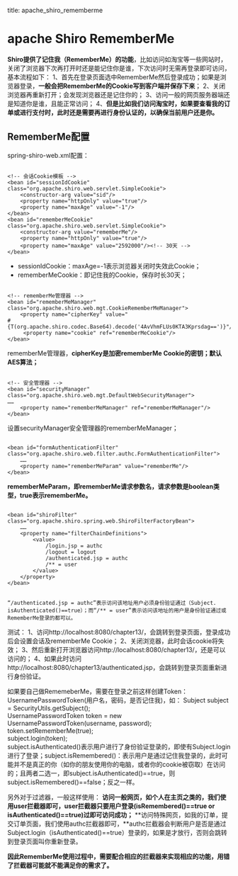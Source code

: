 title: apache_shiro_rememberme 

#  apache Shiro RememberMe 
**Shiro提供了记住我（RememberMe）的功能**，比如访问如淘宝等一些网站时，关闭了浏览器下次再打开时还是能记住你是谁，下次访问时无需再登录即可访问，基本流程如下：
1、首先在登录页面选中RememberMe然后登录成功；如果是浏览器登录，**一般会把RememberMe的Cookie写到客户端并保存下来**；
2、关闭浏览器再重新打开；会发现浏览器还是记住你的；
3、访问一般的网页服务器端还是知道你是谁，且能正常访问；
4、**但是比如我们访问淘宝时，如果要查看我的订单或进行支付时，此时还是需要再进行身份认证的，以确保当前用户还是你。**
##  RememberMe配置 
spring-shiro-web.xml配置：
```

<!-- 会话Cookie模板 -->  
<bean id="sessionIdCookie" class="org.apache.shiro.web.servlet.SimpleCookie">  
    <constructor-arg value="sid"/>  
    <property name="httpOnly" value="true"/>  
    <property name="maxAge" value="-1"/>  
</bean>  
<bean id="rememberMeCookie" class="org.apache.shiro.web.servlet.SimpleCookie">  
    <constructor-arg value="rememberMe"/>  
    <property name="httpOnly" value="true"/>  
    <property name="maxAge" value="2592000"/><!-- 30天 -->  
</bean>  

``` 
  * sessionIdCookie：maxAge=-1表示浏览器关闭时失效此Cookie；
  * rememberMeCookie：即记住我的Cookie，保存时长30天；
```

<!-- rememberMe管理器 -->  
<bean id="rememberMeManager"   
class="org.apache.shiro.web.mgt.CookieRememberMeManager">  
    <property name="cipherKey" value="  
#{T(org.apache.shiro.codec.Base64).decode('4AvVhmFLUs0KTA3Kprsdag==')}"/>  
     <property name="cookie" ref="rememberMeCookie"/>  
</bean>  

``` 
rememberMe管理器，**cipherKey是加密rememberMe Cookie的密钥；默认AES算法；**
```

<!-- 安全管理器 -->  
<bean id="securityManager" class="org.apache.shiro.web.mgt.DefaultWebSecurityManager">  
……  
    <property name="rememberMeManager" ref="rememberMeManager"/>  
</bean>

```   
设置securityManager安全管理器的rememberMeManager； 
```

<bean id="formAuthenticationFilter"   
class="org.apache.shiro.web.filter.authc.FormAuthenticationFilter">  
    ……  
    <property name="rememberMeParam" value="rememberMe"/>  
</bean>

```   
**rememberMeParam，即rememberMe请求参数名，请求参数是boolean类型，true表示rememberMe。** 
```

<bean id="shiroFilter" class="org.apache.shiro.spring.web.ShiroFilterFactoryBean">  
    ……  
    <property name="filterChainDefinitions">  
        <value>  
            /login.jsp = authc  
            /logout = logout  
            /authenticated.jsp = authc  
            /** = user  
        </value>  
    </property>  
</bean>  

``` 
```

“/authenticated.jsp = authc”表示访问该地址用户必须身份验证通过（Subject. isAuthenticated()==true）；而“/** = user”表示访问该地址的用户是身份验证通过或RememberMe登录的都可以。

```
测试：
1、访问http://localhost:8080/chapter13/，会跳转到登录页面，登录成功后会设置会话及rememberMe Cookie；
2、关闭浏览器，此时会话cookie将失效；
3、然后重新打开浏览器访问http://localhost:8080/chapter13/，还是可以访问的；
4、如果此时访问http://localhost:8080/chapter13/authenticated.jsp，会跳转到登录页面重新进行身份验证。
 
如果要自己做RememeberMe，需要在登录之前这样创建Token：UsernamePasswordToken(用户名，密码，是否记住我)，如：
Subject subject = SecurityUtils.getSubject();  
UsernamePasswordToken token = new UsernamePasswordToken(username, password);  
token.setRememberMe(true);  
subject.login(token);   
subject.isAuthenticated()表示用户进行了身份验证登录的，即使有Subject.login进行了登录；subject.isRemembered()：表示用户是通过记住我登录的，此时可能并不是真正的你（如你的朋友使用你的电脑，或者你的cookie被窃取）在访问的；且两者二选一，即subject.isAuthenticated()==true，则subject.isRemembered()==false；反之一样。
 
另外对于过滤器，一般这样使用：
**访问一般网页，如个人在主页之类的，我们使用user拦截器即可，user拦截器只要用户登录(isRemembered()==true or isAuthenticated()==true)过即可访问成功；**
**访问特殊网页，如我的订单，提交订单页面，我们使用authc拦截器即可，**authc拦截器会判断用户是否是通过Subject.login（isAuthenticated()==true）登录的，如果是才放行，否则会跳转到登录页面叫你重新登录。
 
**因此RememberMe使用过程中，需要配合相应的拦截器来实现相应的功能，用错了拦截器可能就不能满足你的需求了。**